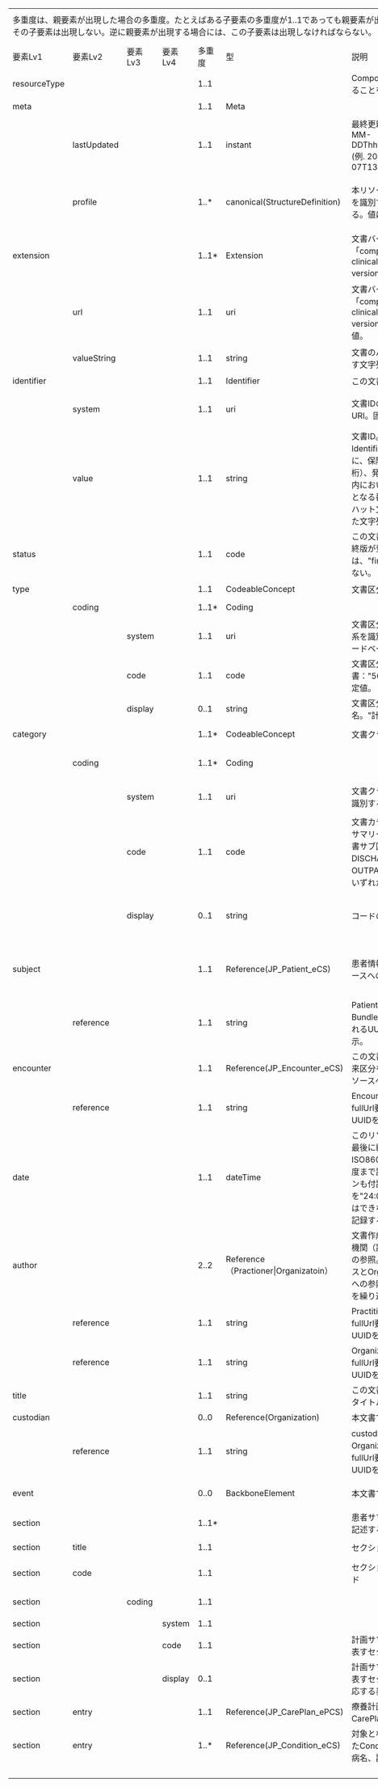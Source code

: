 <table border=0 cellpadding=0 cellspacing=0 width=1235 style='border-collapse:
 collapse;table-layout:fixed;width:925pt'>
 <col class=xl292 width=107 style='mso-width-source:userset;mso-width-alt:2925;
 width:80pt'>
 <col class=xl292 width=119 style='mso-width-source:userset;mso-width-alt:3254;
 width:89pt'>
 <col class=xl292 width=92 span=2 style='mso-width-source:userset;mso-width-alt:
 2523;width:69pt'>
 <col class=xl292 width=56 style='mso-width-source:userset;mso-width-alt:1536;
 width:42pt'>
 <col class=xl292 width=155 style='mso-width-source:userset;mso-width-alt:4242;
 width:116pt'>
 <col class=xl292 width=359 style='mso-width-source:userset;mso-width-alt:9837;
 width:269pt'>
 <col class=xl292 width=60 style='mso-width-source:userset;mso-width-alt:1645;
 width:45pt'>
 <col class=xl178 width=195 style='mso-width-source:userset;mso-width-alt:5339;
 width:146pt'>
 <tr height=68 style='mso-height-source:userset;height:51.0pt'>
  <td colspan=7 height=68 class=xl331 align=left width=980 style='height:51.0pt;
  width:734pt'><a name="Print_Area"><ruby>多重度<span style='display:none'><rt>タジュウド
  </rt></span></ruby>は、<ruby>親<span style='display:none'><rt>オヤ </rt></span></ruby><ruby>要素<span
  style='display:none'><rt>ヨウソ </rt></span></ruby>が<ruby>出現<span
  style='display:none'><rt>シュツゲン </rt></span></ruby>した<ruby>場合<span
  style='display:none'><rt>バアイ </rt></span></ruby>の<ruby>多重度<span
  style='display:none'><rt>タジュウド </rt></span></ruby>。たとえばある<ruby>子要素<span
  style='display:none'><rt>コヨウソ </rt></span></ruby>の<ruby>多重度<span
  style='display:none'><rt>タジュウド </rt></span></ruby>が1..1であっても<ruby>親要素<span
  style='display:none'><rt>オヤヨウソ </rt></span></ruby>が<ruby>出現<span
  style='display:none'><rt>シュツゲン </rt></span></ruby>しない<ruby>場合<span
  style='display:none'><rt>バアイ </rt></span></ruby>にはその<ruby>子要素<span
  style='display:none'><rt>コヨウソ </rt></span></ruby>は<ruby>出現<span
  style='display:none'><rt>シュツゲン </rt></span></ruby>しない。<ruby>逆<span
  style='display:none'><rt>ギャク </rt></span></ruby>に<ruby>親要素<span
  style='display:none'><rt>オヤヨウソ </rt></span></ruby>が<ruby>出現<span
  style='display:none'><rt>シュツゲン </rt></span></ruby>する<ruby>場合<span
  style='display:none'><rt>バアイ </rt></span></ruby>には、この<ruby>子要素<span
  style='display:none'><rt>コヨウソ </rt></span></ruby>は<ruby>出現<span
  style='display:none'><rt>シュツゲン </rt></span></ruby>しなければならない。</a></td>
  <td class=xl292 width=60 style='width:45pt'></td>
  <td class=xl292 width=195 style='width:146pt'></td>
 </tr>
 <tr height=53 style='height:40.0pt'>
  <td height=53 class=xl305 width=107 style='height:40.0pt;width:80pt'>要素Lv1</td>
  <td class=xl306 width=119 style='border-left:none;width:89pt'>要素Lv2</td>
  <td class=xl306 width=92 style='border-left:none;width:69pt'>要素Lv3</td>
  <td class=xl306 width=92 style='border-left:none;width:69pt'>要素Lv4</td>
  <td class=xl307 width=56 style='border-left:none;width:42pt'>多重度</td>
  <td class=xl306 width=155 style='border-left:none;width:116pt'>型</td>
  <td class=xl306 width=359 style='border-left:none;width:269pt'>説明</td>
  <td class=xl306 width=60 style='border-left:none;width:45pt'><ruby>固定値<span
  style='display:none'><rt class=font9>コテイチ</rt></span></ruby> <br>
    <ruby>／<span style='display:none'><rt class=font9>レイジ</rt></span></ruby><ruby>例<span
  style='display:none'><rt class=font9>ジ</rt></span></ruby>示</td>
  <td class=xl308 width=195 style='border-left:none;width:146pt'><ruby>固定値<span
  style='display:none'><rt class=font9>コテイチ</rt></span></ruby> または<ruby>例示<span
  style='display:none'><rt class=font9>レイジ</rt></span></ruby></td>
 </tr>
 <tr height=37 style='mso-height-source:userset;height:28.0pt'>
  <td height=37 class=xl299 width=107 style='height:28.0pt;width:80pt'>resourceType</td>
  <td class=xl300 width=119 style='border-left:none;width:89pt'>　</td>
  <td class=xl300 width=92 style='border-left:none;width:69pt'>　</td>
  <td class=xl300 width=92 style='border-left:none;width:69pt'>　</td>
  <td class=xl151 align=left width=56 style='border-left:none;width:42pt'>1..1</td>
  <td class=xl300 width=155 style='border-left:none;width:116pt'>　</td>
  <td class=xl300 width=359 style='border-left:none;width:269pt'>Compositionリソースであることを示す</td>
  <td class=xl300 width=60 style='border-left:none;width:45pt'>固定値</td>
  <td class=xl301 width=195 style='border-left:none;width:146pt'>Composition</td>
 </tr>
 <tr height=37 style='mso-height-source:userset;height:28.0pt'>
  <td height=37 class=xl294 align=left width=107 style='height:28.0pt;
  border-top:none;width:80pt'>meta</td>
  <td class=xl76 width=119 style='border-top:none;border-left:none;width:89pt'>　</td>
  <td class=xl76 width=92 style='border-top:none;border-left:none;width:69pt'>　</td>
  <td class=xl76 width=92 style='border-top:none;border-left:none;width:69pt'>　</td>
  <td class=xl151 align=left width=56 style='border-top:none;border-left:none;
  width:42pt'>1..1</td>
  <td class=xl76 align=left width=155 style='border-top:none;border-left:none;
  width:116pt'>Meta</td>
  <td class=xl76 width=359 style='border-top:none;border-left:none;width:269pt'>　</td>
  <td class=xl76 width=60 style='border-top:none;border-left:none;width:45pt'>　</td>
  <td class=xl295 width=195 style='border-top:none;border-left:none;width:146pt'>　</td>
 </tr>
 <tr height=68 style='mso-height-source:userset;height:51.0pt'>
  <td height=68 class=xl294 width=107 style='height:51.0pt;border-top:none;
  width:80pt'>　</td>
  <td class=xl76 align=left width=119 style='border-top:none;border-left:none;
  width:89pt'>lastUpdated</td>
  <td class=xl76 width=92 style='border-top:none;border-left:none;width:69pt'>　</td>
  <td class=xl76 width=92 style='border-top:none;border-left:none;width:69pt'>　</td>
  <td class=xl151 align=left width=56 style='border-top:none;border-left:none;
  width:42pt'>1..1</td>
  <td class=xl76 align=left width=155 style='border-top:none;border-left:none;
  width:116pt'>instant</td>
  <td class=xl76 align=left width=359 style='border-top:none;border-left:none;
  width:269pt'>最終更新日時。YYYY-MM-DDThh:mm:ss.sss+zz:zz (例.
  2015-02-07T13:28:17.239+09:00)</td>
  <td class=xl76 width=60 style='border-top:none;border-left:none;width:45pt'>　</td>
  <td class=xl295 width=195 style='border-top:none;border-left:none;width:146pt'>　</td>
 </tr>
 <tr height=113 style='mso-height-source:userset;height:85.0pt'>
  <td height=113 class=xl294 width=107 style='height:85.0pt;border-top:none;
  width:80pt'>　</td>
  <td class=xl76 align=left width=119 style='border-top:none;border-left:none;
  width:89pt'>profile</td>
  <td class=xl76 width=92 style='border-top:none;border-left:none;width:69pt'>　</td>
  <td class=xl76 width=92 style='border-top:none;border-left:none;width:69pt'>　</td>
  <td class=xl151 align=left width=56 style='border-top:none;border-left:none;
  width:42pt'>1..*</td>
  <td class=xl76 align=left width=155 style='border-top:none;border-left:none;
  width:116pt'>canonical(StructureDefinition)</td>
  <td class=xl76 align=left width=359 style='border-top:none;border-left:none;
  width:269pt'>本リソースのプロファイルを識別するURLを指定する。値は固定。</td>
  <td class=xl76 align=left width=60 style='border-top:none;border-left:none;
  width:45pt'>固定値</td>
  <td class=xl295 width=195 style='border-top:none;border-left:none;width:146pt'>http://jpfhir.jp/fhir/ePCS/StructureDefinition/JP_Composition_ePCS</td>
 </tr>
 <tr height=51 style='height:38.0pt'>
  <td height=51 class=xl294 align=left width=107 style='height:38.0pt;
  border-top:none;width:80pt'>extension</td>
  <td class=xl76 width=119 style='border-top:none;border-left:none;width:89pt'>　</td>
  <td class=xl76 width=92 style='border-top:none;border-left:none;width:69pt'>　</td>
  <td class=xl76 width=92 style='border-top:none;border-left:none;width:69pt'>　</td>
  <td class=xl151 align=left width=56 style='border-top:none;border-left:none;
  width:42pt'>1..1*</td>
  <td class=xl76 align=left width=155 style='border-top:none;border-left:none;
  width:116pt'>Extension</td>
  <td class=xl76 align=left width=359 style='border-top:none;border-left:none;
  width:269pt'>文書バージョンを表す拡張「composition-clinicaldocument-versionNumber」。</td>
  <td class=xl76 width=60 style='border-top:none;border-left:none;width:45pt'>　</td>
  <td class=xl295 width=195 style='border-top:none;border-left:none;width:146pt'>　</td>
 </tr>
 <tr height=127 style='height:95.0pt'>
  <td height=127 class=xl294 width=107 style='height:95.0pt;border-top:none;
  width:80pt'>　</td>
  <td class=xl76 align=left width=119 style='border-top:none;border-left:none;
  width:89pt'>url</td>
  <td class=xl76 width=92 style='border-top:none;border-left:none;width:69pt'>　</td>
  <td class=xl76 width=92 style='border-top:none;border-left:none;width:69pt'>　</td>
  <td class=xl151 align=left width=56 style='border-top:none;border-left:none;
  width:42pt'>1..1</td>
  <td class=xl76 align=left width=155 style='border-top:none;border-left:none;
  width:116pt'>uri</td>
  <td class=xl76 align=left width=359 style='border-top:none;border-left:none;
  width:269pt'>文書バージョンを表す拡張「composition-clinicaldocument-versionNumber」。固定値。</td>
  <td class=xl76 align=left width=60 style='border-top:none;border-left:none;
  width:45pt'>固定値</td>
  <td class=xl295 width=195 style='border-top:none;border-left:none;width:146pt'>http://
  hl7.org/fhir/StructureDefinition/composition-clinicaldocument-versionNumber</td>
 </tr>
 <tr height=40 style='mso-height-source:userset;height:30.0pt'>
  <td height=40 class=xl294 width=107 style='height:30.0pt;border-top:none;
  width:80pt'>　</td>
  <td class=xl76 align=left width=119 style='border-top:none;border-left:none;
  width:89pt'>valueString</td>
  <td class=xl76 width=92 style='border-top:none;border-left:none;width:69pt'>　</td>
  <td class=xl76 width=92 style='border-top:none;border-left:none;width:69pt'>　</td>
  <td class=xl151 align=left width=56 style='border-top:none;border-left:none;
  width:42pt'>1..1</td>
  <td class=xl76 align=left width=155 style='border-top:none;border-left:none;
  width:116pt'>string</td>
  <td class=xl76 align=left width=359 style='border-top:none;border-left:none;
  width:269pt'>文書のバージョン番号を表す文字列。値は例示。</td>
  <td class=xl76 align=left width=60 style='border-top:none;border-left:none;
  width:45pt'><ruby>例示<span style='display:none'><rt>レイジ </rt></span></ruby></td>
  <td class=xl295 width=195 style='border-top:none;border-left:none;width:146pt'>“1.0&quot;</td>
 </tr>
 <tr height=36 style='mso-height-source:userset;height:27.0pt'>
  <td height=36 class=xl294 align=left width=107 style='height:27.0pt;
  border-top:none;width:80pt'>identifier</td>
  <td class=xl76 width=119 style='border-top:none;border-left:none;width:89pt'>　</td>
  <td class=xl76 width=92 style='border-top:none;border-left:none;width:69pt'>　</td>
  <td class=xl76 width=92 style='border-top:none;border-left:none;width:69pt'>　</td>
  <td class=xl151 align=left width=56 style='border-top:none;border-left:none;
  width:42pt'>1..1</td>
  <td class=xl76 align=left width=155 style='border-top:none;border-left:none;
  width:116pt'>Identifier</td>
  <td class=xl76 align=left width=359 style='border-top:none;border-left:none;
  width:269pt'>この文書の文書ID。</td>
  <td class=xl76 width=60 style='border-top:none;border-left:none;width:45pt'>　</td>
  <td class=xl295 width=195 style='border-top:none;border-left:none;width:146pt'>　</td>
 </tr>
 <tr height=76 style='height:57.0pt'>
  <td height=76 class=xl294 width=107 style='height:57.0pt;border-top:none;
  width:80pt'>　</td>
  <td class=xl76 align=left width=119 style='border-top:none;border-left:none;
  width:89pt'>system</td>
  <td class=xl76 width=92 style='border-top:none;border-left:none;width:69pt'>　</td>
  <td class=xl76 width=92 style='border-top:none;border-left:none;width:69pt'>　</td>
  <td class=xl151 align=left width=56 style='border-top:none;border-left:none;
  width:42pt'>1..1</td>
  <td class=xl76 align=left width=155 style='border-top:none;border-left:none;
  width:116pt'>uri</td>
  <td class=xl76 align=left width=359 style='border-top:none;border-left:none;
  width:269pt'>文書IDの名前空間を表すURI。固定値。</td>
  <td class=xl76 align=left width=60 style='border-top:none;border-left:none;
  width:45pt'>固定値</td>
  <td class=xl295 width=195 style='border-top:none;border-left:none;width:146pt'>http://jpfhir.jp/fhir/core/IdSystem/resourceInstance-identifier</td>
 </tr>
 <tr height=127 style='height:95.0pt'>
  <td height=127 class=xl294 width=107 style='height:95.0pt;border-top:none;
  width:80pt'>　</td>
  <td class=xl76 align=left width=119 style='border-top:none;border-left:none;
  width:89pt'>value</td>
  <td class=xl76 width=92 style='border-top:none;border-left:none;width:69pt'>　</td>
  <td class=xl76 width=92 style='border-top:none;border-left:none;width:69pt'>　</td>
  <td class=xl151 align=left width=56 style='border-top:none;border-left:none;
  width:42pt'>1..1</td>
  <td class=xl76 align=left width=155 style='border-top:none;border-left:none;
  width:116pt'>string</td>
  <td class=xl76 align=left width=359 style='border-top:none;border-left:none;
  width:269pt'>文書ID。値は例示。Identifier型のvalue要素に、保険医療機関番号（10桁）、発行年（4桁）、施設内において発行年内で一意となる番号（32桁以内）をハット文字(“＾”)で連結した文字列を指定する。</td>
  <td class=xl76 align=left width=60 style='border-top:none;border-left:none;
  width:45pt'><ruby>例示<span style='display:none'><rt>レイジ </rt></span></ruby></td>
  <td class=xl295 width=195 style='border-top:none;border-left:none;width:146pt'>1311234567^2020^00123456</td>
 </tr>
 <tr height=51 style='height:38.0pt'>
  <td height=51 class=xl294 align=left width=107 style='height:38.0pt;
  border-top:none;width:80pt'>status</td>
  <td class=xl76 width=119 style='border-top:none;border-left:none;width:89pt'>　</td>
  <td class=xl76 width=92 style='border-top:none;border-left:none;width:69pt'>　</td>
  <td class=xl76 width=92 style='border-top:none;border-left:none;width:69pt'>　</td>
  <td class=xl151 align=left width=56 style='border-top:none;border-left:none;
  width:42pt'>1..1</td>
  <td class=xl76 align=left width=155 style='border-top:none;border-left:none;
  width:116pt'>code</td>
  <td class=xl76 align=left width=359 style='border-top:none;border-left:none;
  width:269pt'>この文書のステータス。最終版が登録される段階では、&quot;final&quot; でなければならない。</td>
  <td class=xl76 align=left width=60 style='border-top:none;border-left:none;
  width:45pt'>固定値</td>
  <td class=xl295 width=195 style='border-top:none;border-left:none;width:146pt'>final</td>
 </tr>
 <tr height=36 style='mso-height-source:userset;height:27.0pt'>
  <td height=36 class=xl294 align=left width=107 style='height:27.0pt;
  border-top:none;width:80pt'>type</td>
  <td class=xl76 width=119 style='border-top:none;border-left:none;width:89pt'>　</td>
  <td class=xl76 width=92 style='border-top:none;border-left:none;width:69pt'>　</td>
  <td class=xl76 width=92 style='border-top:none;border-left:none;width:69pt'>　</td>
  <td class=xl151 align=left width=56 style='border-top:none;border-left:none;
  width:42pt'>1..1</td>
  <td class=xl76 align=left width=155 style='border-top:none;border-left:none;
  width:116pt'>CodeableConcept</td>
  <td class=xl76 align=left width=359 style='border-top:none;border-left:none;
  width:269pt'>文書区分コード</td>
  <td class=xl76 width=60 style='border-top:none;border-left:none;width:45pt'>　</td>
  <td class=xl295 width=195 style='border-top:none;border-left:none;width:146pt'>　</td>
 </tr>
 <tr height=36 style='mso-height-source:userset;height:27.0pt'>
  <td height=36 class=xl294 width=107 style='height:27.0pt;border-top:none;
  width:80pt'>　</td>
  <td class=xl76 align=left width=119 style='border-top:none;border-left:none;
  width:89pt'>coding</td>
  <td class=xl76 width=92 style='border-top:none;border-left:none;width:69pt'>　</td>
  <td class=xl76 width=92 style='border-top:none;border-left:none;width:69pt'>　</td>
  <td class=xl151 align=left width=56 style='border-top:none;border-left:none;
  width:42pt'>1..1*</td>
  <td class=xl76 align=left width=155 style='border-top:none;border-left:none;
  width:116pt'>Coding</td>
  <td class=xl76 width=359 style='border-top:none;border-left:none;width:269pt'>　</td>
  <td class=xl76 width=60 style='border-top:none;border-left:none;width:45pt'>　</td>
  <td class=xl295 width=195 style='border-top:none;border-left:none;width:146pt'>　</td>
 </tr>
 <tr height=76 style='height:57.0pt'>
  <td height=76 class=xl294 width=107 style='height:57.0pt;border-top:none;
  width:80pt'>　</td>
  <td class=xl76 width=119 style='border-top:none;border-left:none;width:89pt'>　</td>
  <td class=xl76 align=left width=92 style='border-top:none;border-left:none;
  width:69pt'>system</td>
  <td class=xl76 width=92 style='border-top:none;border-left:none;width:69pt'>　</td>
  <td class=xl151 align=left width=56 style='border-top:none;border-left:none;
  width:42pt'>1..1</td>
  <td class=xl76 align=left width=155 style='border-top:none;border-left:none;
  width:116pt'>uri</td>
  <td class=xl76 align=left width=359 style='border-top:none;border-left:none;
  width:269pt'>文書区分コードのコード体系を識別するUR（LOINCコードベース）。固定値</td>
  <td class=xl76 align=left width=60 style='border-top:none;border-left:none;
  width:45pt'>固定値</td>
  <td class=xl295 width=195 style='border-top:none;border-left:none;width:146pt'>http://jpfhir.jp/fhir/Common/CodeSystem/doc-typecodes</td>
 </tr>
 <tr height=51 style='height:38.0pt'>
  <td height=51 class=xl294 width=107 style='height:38.0pt;border-top:none;
  width:80pt'>　</td>
  <td class=xl76 width=119 style='border-top:none;border-left:none;width:89pt'>　</td>
  <td class=xl76 align=left width=92 style='border-top:none;border-left:none;
  width:69pt'>code</td>
  <td class=xl76 width=92 style='border-top:none;border-left:none;width:69pt'>　</td>
  <td class=xl151 align=left width=56 style='border-top:none;border-left:none;
  width:42pt'>1..1</td>
  <td class=xl76 align=left width=155 style='border-top:none;border-left:none;
  width:116pt'>code</td>
  <td class=xl76 align=left width=359 style='border-top:none;border-left:none;
  width:269pt'>文書区分コード。計画書：&quot;56447-6&quot;を指定。固定値。</td>
  <td class=xl76 align=left width=60 style='border-top:none;border-left:none;
  width:45pt'>固定値</td>
  <td class=xl295 width=195 style='border-top:none;border-left:none;width:146pt'>56447-6</td>
 </tr>
 <tr height=36 style='mso-height-source:userset;height:27.0pt'>
  <td height=36 class=xl294 width=107 style='height:27.0pt;border-top:none;
  width:80pt'>　</td>
  <td class=xl76 width=119 style='border-top:none;border-left:none;width:89pt'>　</td>
  <td class=xl76 align=left width=92 style='border-top:none;border-left:none;
  width:69pt'>display</td>
  <td class=xl76 width=92 style='border-top:none;border-left:none;width:69pt'>　</td>
  <td class=xl76 align=left width=56 style='border-top:none;border-left:none;
  width:42pt'>0..1</td>
  <td class=xl76 align=left width=155 style='border-top:none;border-left:none;
  width:116pt'>string</td>
  <td class=xl76 align=left width=359 style='border-top:none;border-left:none;
  width:269pt'>文書区分コードの表示名。&quot;計画書&quot;</td>
  <td class=xl76 align=left width=60 style='border-top:none;border-left:none;
  width:45pt'>固定値</td>
  <td class=xl295 width=195 style='border-top:none;border-left:none;width:146pt'>計画書</td>
 </tr>
 <tr height=47 style='mso-height-source:userset;height:35.0pt'>
  <td height=47 class=xl294 align=left width=107 style='height:35.0pt;
  border-top:none;width:80pt'>category</td>
  <td class=xl76 width=119 style='border-top:none;border-left:none;width:89pt'>　</td>
  <td class=xl76 width=92 style='border-top:none;border-left:none;width:69pt'>　</td>
  <td class=xl76 width=92 style='border-top:none;border-left:none;width:69pt'>　</td>
  <td class=xl151 align=left width=56 style='border-top:none;border-left:none;
  width:42pt'>1..1*</td>
  <td class=xl76 align=left width=155 style='border-top:none;border-left:none;
  width:116pt'>CodeableConcept</td>
  <td class=xl76 align=left width=359 style='border-top:none;border-left:none;
  width:269pt'>文書クラス（カテゴリー）</td>
  <td class=xl76 width=60 style='border-top:none;border-left:none;width:45pt'>　</td>
  <td class=xl311 width=195 style='border-top:none;border-left:none;width:146pt'>　</td>
 </tr>
 <tr height=67 style='mso-height-source:userset;height:50.0pt'>
  <td height=67 class=xl294 width=107 style='height:50.0pt;border-top:none;
  width:80pt'>　</td>
  <td class=xl76 align=left width=119 style='border-top:none;border-left:none;
  width:89pt'>coding</td>
  <td class=xl76 width=92 style='border-top:none;border-left:none;width:69pt'>　</td>
  <td class=xl76 width=92 style='border-top:none;border-left:none;width:69pt'>　</td>
  <td class=xl151 align=left width=56 style='border-top:none;border-left:none;
  width:42pt'>1..1*</td>
  <td class=xl76 align=left width=155 style='border-top:none;border-left:none;
  width:116pt'>Coding</td>
  <td class=xl76 width=359 style='border-top:none;border-left:none;width:269pt'>　</td>
  <td class=xl76 width=60 style='border-top:none;border-left:none;width:45pt'>　</td>
  <td class=xl311 width=195 style='border-top:none;border-left:none;width:146pt'>　</td>
 </tr>
 <tr height=68 style='mso-height-source:userset;height:51.0pt'>
  <td height=68 class=xl294 width=107 style='height:51.0pt;border-top:none;
  width:80pt'>　</td>
  <td class=xl76 width=119 style='border-top:none;border-left:none;width:89pt'>　</td>
  <td class=xl76 align=left width=92 style='border-top:none;border-left:none;
  width:69pt'>system</td>
  <td class=xl76 width=92 style='border-top:none;border-left:none;width:69pt'>　</td>
  <td class=xl151 align=left width=56 style='border-top:none;border-left:none;
  width:42pt'>1..1</td>
  <td class=xl76 align=left width=155 style='border-top:none;border-left:none;
  width:116pt'>uri</td>
  <td class=xl76 align=left width=359 style='border-top:none;border-left:none;
  width:269pt'>文書クラスのコード体系を識別するURI。固定値。</td>
  <td class=xl76 align=left width=60 style='border-top:none;border-left:none;
  width:45pt'><ruby>固定値<span style='display:none'><rt>コテイチ</rt></span></ruby></td>
  <td class=xl311 align=left width=195 style='border-top:none;border-left:none;
  width:146pt'>&quot;http://jpfhir.jp/fhir/Common/CodeSystem/doc-subtypecodes&quot;</td>
 </tr>
 <tr height=67 style='mso-height-source:userset;height:50.0pt'>
  <td height=67 class=xl294 width=107 style='height:50.0pt;border-top:none;
  width:80pt'>　</td>
  <td class=xl76 width=119 style='border-top:none;border-left:none;width:89pt'>　</td>
  <td class=xl76 align=left width=92 style='border-top:none;border-left:none;
  width:69pt'>code</td>
  <td class=xl76 width=92 style='border-top:none;border-left:none;width:69pt'>　</td>
  <td class=xl151 align=left width=56 style='border-top:none;border-left:none;
  width:42pt'>1..1</td>
  <td class=xl76 align=left width=155 style='border-top:none;border-left:none;
  width:116pt'>code</td>
  <td class=xl76 align=left width=359 style='border-top:none;border-left:none;
  width:269pt'>文書カテゴリコード。患者サマリー（計画書）では文書サブ区分からDISCHARGE:退院時文書、OUTPATIENT:外来文書
  のいずれかを使用する。</td>
  <td class=xl76 align=left width=60 style='border-top:none;border-left:none;
  width:45pt'><ruby>例<span style='display:none'><rt>レイジ </rt></span></ruby>示</td>
  <td class=xl311 align=left width=195 style='border-top:none;border-left:none;
  width:146pt'>&quot;DISCHARGE&quot;</td>
 </tr>
 <tr height=103 style='mso-height-source:userset;height:77.0pt'>
  <td height=103 class=xl294 width=107 style='height:77.0pt;border-top:none;
  width:80pt'>　</td>
  <td class=xl76 width=119 style='border-top:none;border-left:none;width:89pt'>　</td>
  <td class=xl76 align=left width=92 style='border-top:none;border-left:none;
  width:69pt'>display</td>
  <td class=xl76 width=92 style='border-top:none;border-left:none;width:69pt'>　</td>
  <td class=xl76 align=left width=56 style='border-top:none;border-left:none;
  width:42pt'>0..1</td>
  <td class=xl76 align=left width=155 style='border-top:none;border-left:none;
  width:116pt'>string</td>
  <td class=xl76 align=left width=359 style='border-top:none;border-left:none;
  width:269pt'>コードの表示名</td>
  <td class=xl76 align=left width=60 style='border-top:none;border-left:none;
  width:45pt'><ruby>例<span style='display:none'><rt>レイジ </rt></span></ruby>示</td>
  <td class=xl311 align=left width=195 style='border-top:none;border-left:none;
  width:146pt'>&quot;退院時文書&quot;</td>
 </tr>
 <tr height=109 style='mso-height-source:userset;height:82.0pt'>
  <td height=109 class=xl309 align=left width=107 style='height:82.0pt;
  width:80pt'>subject</td>
  <td class=xl258 width=119 style='border-left:none;width:89pt'>　</td>
  <td class=xl258 width=92 style='border-left:none;width:69pt'>　</td>
  <td class=xl258 width=92 style='border-left:none;width:69pt'>　</td>
  <td class=xl310 align=left width=56 style='border-left:none;width:42pt'>1..1</td>
  <td class=xl258 align=left width=155 style='border-left:none;width:116pt'>Reference(JP_Patient_eCS)</td>
  <td class=xl258 align=left width=359 style='border-left:none;width:269pt'>患者情報を表すPatientリソースへの参照。</td>
  <td class=xl258 width=60 style='border-left:none;width:45pt'>　</td>
  <td class=xl301 width=195 style='border-left:none;width:146pt'>　</td>
 </tr>
 <tr height=64 style='mso-height-source:userset;height:48.0pt'>
  <td height=64 class=xl294 width=107 style='height:48.0pt;border-top:none;
  width:80pt'>　</td>
  <td class=xl76 align=left width=119 style='border-top:none;border-left:none;
  width:89pt'>reference</td>
  <td class=xl76 width=92 style='border-top:none;border-left:none;width:69pt'>　</td>
  <td class=xl76 width=92 style='border-top:none;border-left:none;width:69pt'>　</td>
  <td class=xl151 align=left width=56 style='border-top:none;border-left:none;
  width:42pt'>1..1</td>
  <td class=xl76 align=left width=155 style='border-top:none;border-left:none;
  width:116pt'>string</td>
  <td class=xl76 align=left width=359 style='border-top:none;border-left:none;
  width:269pt'>PatientリソースのBundle.fullUrl要素に指定されるUUIDを指定。値は例示。</td>
  <td class=xl76 align=left width=60 style='border-top:none;border-left:none;
  width:45pt'><ruby>例示<span style='display:none'><rt>レイジ </rt></span></ruby></td>
  <td class=xl295 width=195 style='border-top:none;border-left:none;width:146pt'>urn:uuid:11f0a9a6-a91d-3aef-fc4e-069995b89c4f</td>
 </tr>
 <tr height=64 style='mso-height-source:userset;height:48.0pt'>
  <td height=64 class=xl294 align=left width=107 style='height:48.0pt;
  border-top:none;width:80pt'>encounter</td>
  <td class=xl76 width=119 style='border-top:none;border-left:none;width:89pt'>　</td>
  <td class=xl76 width=92 style='border-top:none;border-left:none;width:69pt'>　</td>
  <td class=xl76 width=92 style='border-top:none;border-left:none;width:69pt'>　</td>
  <td class=xl151 align=left width=56 style='border-top:none;border-left:none;
  width:42pt'>1..1</td>
  <td class=xl76 align=left width=155 style='border-top:none;border-left:none;
  width:116pt'>Reference(JP_Encounter_eCS)</td>
  <td class=xl76 align=left width=359 style='border-top:none;border-left:none;
  width:269pt'>この<ruby>文書<span style='display:none'><rt>ブンショ </rt></span></ruby>を<ruby>作成<span
  style='display:none'><rt>サクセイ </rt></span></ruby>した<ruby>入院<span
  style='display:none'><rt>ニュウイン </rt></span></ruby><ruby>外来<span
  style='display:none'><rt>ガイライ </rt></span></ruby><ruby>区分<span
  style='display:none'><rt>クブン </rt></span></ruby>を表すEncounterリソースへの参照</td>
  <td class=xl76 width=60 style='border-top:none;border-left:none;width:45pt'>　</td>
  <td class=xl295 width=195 style='border-top:none;border-left:none;width:146pt'>　</td>
 </tr>
 <tr height=51 style='mso-height-source:userset;height:38.0pt'>
  <td height=51 class=xl294 width=107 style='height:38.0pt;border-top:none;
  width:80pt'>　</td>
  <td class=xl76 align=left width=119 style='border-top:none;border-left:none;
  width:89pt'>reference</td>
  <td class=xl76 width=92 style='border-top:none;border-left:none;width:69pt'>　</td>
  <td class=xl76 width=92 style='border-top:none;border-left:none;width:69pt'>　</td>
  <td class=xl151 align=left width=56 style='border-top:none;border-left:none;
  width:42pt'>1..1</td>
  <td class=xl76 align=left width=155 style='border-top:none;border-left:none;
  width:116pt'>string</td>
  <td class=xl76 align=left width=359 style='border-top:none;border-left:none;
  width:269pt'>EncounterリソースのfullUrl要素に指定されるUUIDを指定。値は例示。</td>
  <td class=xl76 align=left width=60 style='border-top:none;border-left:none;
  width:45pt'><ruby>例示<span style='display:none'><rt>レイジ </rt></span></ruby></td>
  <td class=xl295 width=195 style='border-top:none;border-left:none;width:146pt'>urn:uuid:12f0a9a6-a91d-8aef-d14e-069795b89c9f</td>
 </tr>
 <tr height=59 style='mso-height-source:userset;height:44.0pt'>
  <td height=59 class=xl294 align=left width=107 style='height:44.0pt;
  border-top:none;width:80pt'>date</td>
  <td class=xl76 width=119 style='border-top:none;border-left:none;width:89pt'>　</td>
  <td class=xl76 width=92 style='border-top:none;border-left:none;width:69pt'>　</td>
  <td class=xl76 width=92 style='border-top:none;border-left:none;width:69pt'>　</td>
  <td class=xl151 align=left width=56 style='border-top:none;border-left:none;
  width:42pt'>1..1</td>
  <td class=xl76 align=left width=155 style='border-top:none;border-left:none;
  width:116pt'>dateTime</td>
  <td class=xl76 align=left width=359 style='border-top:none;border-left:none;
  width:269pt'>このリソースを作成または最後に編集した日時。ISO8601に準拠し、秒の精度まで記録し、タイムゾーンも付記する。午前0時を&quot;24:00&quot;と記録することはできないため&quot;00:00&quot;と記録すること。</td>
  <td class=xl76 align=left width=60 style='border-top:none;border-left:none;
  width:45pt'><ruby>例示<span style='display:none'><rt>レイジ </rt></span></ruby></td>
  <td class=xl295 width=195 style='border-top:none;border-left:none;width:146pt'>2020-08-21T12:28:21+09:00</td>
 </tr>
 <tr height=101 style='height:76.0pt'>
  <td height=101 class=xl294 align=left width=107 style='height:76.0pt;
  border-top:none;width:80pt'>author</td>
  <td class=xl76 width=119 style='border-top:none;border-left:none;width:89pt'>　</td>
  <td class=xl76 width=92 style='border-top:none;border-left:none;width:69pt'>　</td>
  <td class=xl76 width=92 style='border-top:none;border-left:none;width:69pt'>　</td>
  <td class=xl151 align=left width=56 style='border-top:none;border-left:none;
  width:42pt'>2..2</td>
  <td class=xl76 align=left width=155 style='border-top:none;border-left:none;
  width:116pt'>Reference（Practioner|Organizatoin）</td>
  <td class=xl76 align=left width=359 style='border-top:none;border-left:none;
  width:269pt'><ruby>文<span style='display:none'><rt>ブンショ </rt></span></ruby>書作成責任者、文書作成機関（診療科拡張あり）への参照。PractitionerリソースとOrganizationリソースへの参照の2つのReferenceを繰り返す。</td>
  <td class=xl76 width=60 style='border-top:none;border-left:none;width:45pt'>　</td>
  <td class=xl295 width=195 style='border-top:none;border-left:none;width:146pt'>　</td>
 </tr>
 <tr height=56 style='mso-height-source:userset;height:42.0pt'>
  <td height=56 class=xl294 width=107 style='height:42.0pt;border-top:none;
  width:80pt'>　</td>
  <td class=xl76 align=left width=119 style='border-top:none;border-left:none;
  width:89pt'>reference</td>
  <td class=xl76 width=92 style='border-top:none;border-left:none;width:69pt'>　</td>
  <td class=xl76 width=92 style='border-top:none;border-left:none;width:69pt'>　</td>
  <td class=xl151 align=left width=56 style='border-top:none;border-left:none;
  width:42pt'>1..1</td>
  <td class=xl76 align=left width=155 style='border-top:none;border-left:none;
  width:116pt'>string</td>
  <td class=xl76 align=left width=359 style='border-top:none;border-left:none;
  width:269pt'>PractitionerリソースのfullUrl要素に指定されるUUIDを指定。値は例示。</td>
  <td class=xl76 align=left width=60 style='border-top:none;border-left:none;
  width:45pt'><ruby>例示<span style='display:none'><rt>レイジ </rt></span></ruby></td>
  <td class=xl295 width=195 style='border-top:none;border-left:none;width:146pt'>urn:uuid:7f60d206-66c5-4998-931e-86bf2b2d0bdc</td>
 </tr>
 <tr height=56 style='mso-height-source:userset;height:42.0pt'>
  <td height=56 class=xl294 width=107 style='height:42.0pt;border-top:none;
  width:80pt'>　</td>
  <td class=xl76 align=left width=119 style='border-top:none;border-left:none;
  width:89pt'>reference</td>
  <td class=xl76 width=92 style='border-top:none;border-left:none;width:69pt'>　</td>
  <td class=xl76 width=92 style='border-top:none;border-left:none;width:69pt'>　</td>
  <td class=xl151 align=left width=56 style='border-top:none;border-left:none;
  width:42pt'>1..1</td>
  <td class=xl76 align=left width=155 style='border-top:none;border-left:none;
  width:116pt'>string</td>
  <td class=xl76 align=left width=359 style='border-top:none;border-left:none;
  width:269pt'>OrganizationリソースのfullUrl要素に指定されるUUIDを指定。値は例示。</td>
  <td class=xl76 align=left width=60 style='border-top:none;border-left:none;
  width:45pt'><ruby>例示<span style='display:none'><rt>レイジ </rt></span></ruby></td>
  <td class=xl295 width=195 style='border-top:none;border-left:none;width:146pt'>urn:uuid:179f9f7f-e546-04c2-6888-a9e0b24e5720</td>
 </tr>
 <tr height=32 style='mso-height-source:userset;height:24.0pt'>
  <td height=32 class=xl294 align=left width=107 style='height:24.0pt;
  border-top:none;width:80pt'>title</td>
  <td class=xl76 width=119 style='border-top:none;border-left:none;width:89pt'>　</td>
  <td class=xl76 width=92 style='border-top:none;border-left:none;width:69pt'>　</td>
  <td class=xl76 width=92 style='border-top:none;border-left:none;width:69pt'>　</td>
  <td class=xl151 align=left width=56 style='border-top:none;border-left:none;
  width:42pt'>1..1</td>
  <td class=xl76 align=left width=155 style='border-top:none;border-left:none;
  width:116pt'>string</td>
  <td class=xl76 align=left width=359 style='border-top:none;border-left:none;
  width:269pt'>この文書の（人が読める）タイトル。固定値。</td>
  <td class=xl76 align=left width=60 style='border-top:none;border-left:none;
  width:45pt'>固定値</td>
  <td class=xl295 width=195 style='border-top:none;border-left:none;width:146pt'>&quot;&quot;</td>
 </tr>
 <tr height=32 style='mso-height-source:userset;height:24.0pt'>
  <td height=32 class=xl294 align=left width=107 style='height:24.0pt;
  border-top:none;width:80pt'>custodian</td>
  <td class=xl76 width=119 style='border-top:none;border-left:none;width:89pt'>　</td>
  <td class=xl76 width=92 style='border-top:none;border-left:none;width:69pt'>　</td>
  <td class=xl76 width=92 style='border-top:none;border-left:none;width:69pt'>　</td>
  <td class=xl293 align=left width=56 style='border-top:none;border-left:none;
  width:42pt'>0..0</td>
  <td class=xl76 align=left width=155 style='border-top:none;border-left:none;
  width:116pt'>Reference(Organization)</td>
  <td class=xl76 align=left width=359 style='border-top:none;border-left:none;
  width:269pt'>本文書では記述しない。</td>
  <td class=xl76 width=60 style='border-top:none;border-left:none;width:45pt'>　</td>
  <td class=xl295 width=195 style='border-top:none;border-left:none;width:146pt'>　</td>
 </tr>
 <tr height=32 style='mso-height-source:userset;height:24.0pt'>
  <td height=32 class=xl294 width=107 style='height:24.0pt;border-top:none;
  width:80pt'>　</td>
  <td class=xl76 align=left width=119 style='border-top:none;border-left:none;
  width:89pt'>reference</td>
  <td class=xl76 width=92 style='border-top:none;border-left:none;width:69pt'>　</td>
  <td class=xl76 width=92 style='border-top:none;border-left:none;width:69pt'>　</td>
  <td class=xl76 align=left width=56 style='border-top:none;border-left:none;
  width:42pt'>1..1</td>
  <td class=xl76 align=left width=155 style='border-top:none;border-left:none;
  width:116pt'>string</td>
  <td class=xl76 align=left width=359 style='border-top:none;border-left:none;
  width:269pt'>custodianに対応するOrganizationリソースのfullUrl要素に指定されるUUIDを指定。値は例示。</td>
  <td class=xl76 width=60 style='border-top:none;border-left:none;width:45pt'>　</td>
  <td class=xl295 width=195 style='border-top:none;border-left:none;width:146pt'>urn:uuid:179f9f7f-e546-04c2-6888-a9e0b24e5720</td>
 </tr>
 <tr height=64 style='mso-height-source:userset;height:48.0pt'>
  <td height=64 class=xl294 align=left width=107 style='height:48.0pt;
  border-top:none;width:80pt'>event</td>
  <td class=xl76 width=119 style='border-top:none;border-left:none;width:89pt'>　</td>
  <td class=xl76 width=92 style='border-top:none;border-left:none;width:69pt'>　</td>
  <td class=xl76 width=92 style='border-top:none;border-left:none;width:69pt'>　</td>
  <td class=xl293 align=left width=56 style='border-top:none;border-left:none;
  width:42pt'>0..0</td>
  <td class=xl76 align=left width=155 style='border-top:none;border-left:none;
  width:116pt'>BackboneElement</td>
  <td class=xl76 align=left width=359 style='border-top:none;border-left:none;
  width:269pt'>本文書では記述しない。</td>
  <td class=xl76 width=60 style='border-top:none;border-left:none;width:45pt'>　</td>
  <td class=xl295 width=195 style='border-top:none;border-left:none;width:146pt'>　</td>
 </tr>
 <tr height=41 style='mso-height-source:userset;height:31.0pt'>
  <td height=41 class=xl294 align=left width=107 style='height:31.0pt;
  border-top:none;width:80pt'>section</td>
  <td class=xl76 width=119 style='border-top:none;border-left:none;width:89pt'>　</td>
  <td class=xl76 width=92 style='border-top:none;border-left:none;width:69pt'>　</td>
  <td class=xl76 width=92 style='border-top:none;border-left:none;width:69pt'>　</td>
  <td class=xl151 align=left width=56 style='border-top:none;border-left:none;
  width:42pt'><ruby>1<span style='display:none'><rt>メイ </rt></span></ruby>..1*</td>
  <td class=xl76 width=155 style='border-top:none;border-left:none;width:116pt'>　</td>
  <td class=xl76 align=left width=359 style='border-top:none;border-left:none;
  width:269pt'><ruby>患<span style='display:none'><rt>カンジャ </rt></span></ruby>者サマリー・<ruby>療養<span
  style='display:none'><rt>リョウヨウ </rt></span></ruby><ruby>計画<span
  style='display:none'><rt>ケイカク </rt></span></ruby>を<ruby>記述<span
  style='display:none'><rt>キジュツ </rt></span></ruby>するためのセクション</td>
  <td class=xl76 width=60 style='border-top:none;border-left:none;width:45pt'>　</td>
  <td class=xl295 width=195 style='border-top:none;border-left:none;width:146pt'>　</td>
 </tr>
 <tr height=41 style='mso-height-source:userset;height:31.0pt'>
  <td height=41 class=xl294 align=left width=107 style='height:31.0pt;
  border-top:none;width:80pt'>section</td>
  <td class=xl76 align=left width=119 style='border-top:none;border-left:none;
  width:89pt'>title</td>
  <td class=xl76 width=92 style='border-top:none;border-left:none;width:69pt'>　</td>
  <td class=xl76 width=92 style='border-top:none;border-left:none;width:69pt'>　</td>
  <td class=xl151 align=left width=56 style='border-top:none;border-left:none;
  width:42pt'>1..1</td>
  <td class=xl76 width=155 style='border-top:none;border-left:none;width:116pt'>　</td>
  <td class=xl76 align=left width=359 style='border-top:none;border-left:none;
  width:269pt'>セクションのタイトル</td>
  <td class=xl76 align=left width=60 style='border-top:none;border-left:none;
  width:45pt'>固定値</td>
  <td class=xl295 width=195 style='border-top:none;border-left:none;width:146pt'>&quot;計画サマリー&quot;</td>
 </tr>
 <tr height=61 style='mso-height-source:userset;height:46.0pt'>
  <td height=61 class=xl294 align=left width=107 style='height:46.0pt;
  border-top:none;width:80pt'>section</td>
  <td class=xl76 align=left width=119 style='border-top:none;border-left:none;
  width:89pt'>code</td>
  <td class=xl76 width=92 style='border-top:none;border-left:none;width:69pt'>　</td>
  <td class=xl76 width=92 style='border-top:none;border-left:none;width:69pt'>　</td>
  <td class=xl151 align=left width=56 style='border-top:none;border-left:none;
  width:42pt'>1..1</td>
  <td class=xl76 width=155 style='border-top:none;border-left:none;width:116pt'>　</td>
  <td class=xl76 align=left width=359 style='border-top:none;border-left:none;
  width:269pt'>セクションを<ruby>規定<span style='display:none'><rt>キテイ </rt></span></ruby>するコード</td>
  <td class=xl76 width=60 style='border-top:none;border-left:none;width:45pt'>　</td>
  <td class=xl295 width=195 style='border-top:none;border-left:none;width:146pt'>　</td>
 </tr>
 <tr height=53 style='mso-height-source:userset;height:40.0pt'>
  <td height=53 class=xl294 align=left width=107 style='height:40.0pt;
  border-top:none;width:80pt'>section</td>
  <td class=xl76 width=119 style='border-top:none;border-left:none;width:89pt'>　</td>
  <td class=xl76 align=left width=92 style='border-top:none;border-left:none;
  width:69pt'>coding</td>
  <td class=xl76 width=92 style='border-top:none;border-left:none;width:69pt'>　</td>
  <td class=xl151 align=left width=56 style='border-top:none;border-left:none;
  width:42pt'>1..1</td>
  <td class=xl76 width=155 style='border-top:none;border-left:none;width:116pt'>　</td>
  <td class=xl76 width=359 style='border-top:none;border-left:none;width:269pt'>　</td>
  <td class=xl76 width=60 style='border-top:none;border-left:none;width:45pt'>　</td>
  <td class=xl295 width=195 style='border-top:none;border-left:none;width:146pt'>　</td>
 </tr>
 <tr height=32 style='mso-height-source:userset;height:24.0pt'>
  <td height=32 class=xl294 align=left width=107 style='height:24.0pt;
  border-top:none;width:80pt'>section</td>
  <td class=xl76 width=119 style='border-top:none;border-left:none;width:89pt'>　</td>
  <td class=xl76 width=92 style='border-top:none;border-left:none;width:69pt'>　</td>
  <td class=xl76 align=left width=92 style='border-top:none;border-left:none;
  width:69pt'>system</td>
  <td class=xl151 align=left width=56 style='border-top:none;border-left:none;
  width:42pt'>1..1</td>
  <td class=xl76 width=155 style='border-top:none;border-left:none;width:116pt'>　</td>
  <td class=xl76 width=359 style='border-top:none;border-left:none;width:269pt'>　</td>
  <td class=xl76 align=left width=60 style='border-top:none;border-left:none;
  width:45pt'>固定値</td>
  <td class=xl295 width=195 style='border-top:none;border-left:none;width:146pt'>http://jpfhir.jp/fhir/clins/CodeSystem/document-section</td>
 </tr>
 <tr height=25 style='height:19.0pt'>
  <td height=25 class=xl294 align=left width=107 style='height:19.0pt;
  border-top:none;width:80pt'>section</td>
  <td class=xl76 width=119 style='border-top:none;border-left:none;width:89pt'>　</td>
  <td class=xl76 width=92 style='border-top:none;border-left:none;width:69pt'>　</td>
  <td class=xl76 align=left width=92 style='border-top:none;border-left:none;
  width:69pt'>code</td>
  <td class=xl151 align=left width=56 style='border-top:none;border-left:none;
  width:42pt'>1..1</td>
  <td class=xl76 width=155 style='border-top:none;border-left:none;width:116pt'>　</td>
  <td class=xl76 align=left width=359 style='border-top:none;border-left:none;
  width:269pt'>計画サマリーセクションを表すセクションコード</td>
  <td class=xl76 align=left width=60 style='border-top:none;border-left:none;
  width:45pt'>固定値</td>
  <td class=xl295 width=195 style='border-top:none;border-left:none;width:146pt'>422</td>
 </tr>
 <tr height=51 style='height:38.0pt'>
  <td height=51 class=xl294 align=left width=107 style='height:38.0pt;
  border-top:none;width:80pt'>section</td>
  <td class=xl76 width=119 style='border-top:none;border-left:none;width:89pt'>　</td>
  <td class=xl76 width=92 style='border-top:none;border-left:none;width:69pt'>　</td>
  <td class=xl76 align=left width=92 style='border-top:none;border-left:none;
  width:69pt'>display</td>
  <td class=xl76 align=left width=56 style='border-top:none;border-left:none;
  width:42pt'>0..1</td>
  <td class=xl76 width=155 style='border-top:none;border-left:none;width:116pt'>　</td>
  <td class=xl76 align=left width=359 style='border-top:none;border-left:none;
  width:269pt'>計画サマリーセクションを表すセクションコードに<ruby>対応<span style='display:none'><rt>タイオウ
  </rt></span></ruby>する<ruby>表示<span style='display:none'><rt>ヒョウジ </rt></span></ruby><ruby>名<span
  style='display:none'><rt>メイ </rt></span></ruby></td>
  <td class=xl76 align=left width=60 style='border-top:none;border-left:none;
  width:45pt'>固定値</td>
  <td class=xl295 width=195 style='border-top:none;border-left:none;width:146pt'>計画サマリーセクション</td>
 </tr>
 <tr height=51 style='height:38.0pt'>
  <td height=51 class=xl294 align=left width=107 style='height:38.0pt;
  border-top:none;width:80pt'>section</td>
  <td class=xl76 align=left width=119 style='border-top:none;border-left:none;
  width:89pt'>entry</td>
  <td class=xl76 width=92 style='border-top:none;border-left:none;width:69pt'>　</td>
  <td class=xl76 width=92 style='border-top:none;border-left:none;width:69pt'>　</td>
  <td class=xl151 align=left width=56 style='border-top:none;border-left:none;
  width:42pt'>1..1<span style='mso-spacerun:yes'> </span></td>
  <td class=xl76 align=left width=155 style='border-top:none;border-left:none;
  width:116pt'>Reference(JP_CarePlan_ePCS)</td>
  <td class=xl76 align=left width=359 style='border-top:none;border-left:none;
  width:269pt'><ruby>療養<span style='display:none'><rt>リョウヨウ </rt></span></ruby><ruby>計画<span
  style='display:none'><rt>ケイカク </rt></span></ruby>を<ruby>記述<span
  style='display:none'><rt>キジュツ </rt></span></ruby>したCarePlaneへの<ruby>参照<span
  style='display:none'><rt>サンショウ </rt></span></ruby></td>
  <td class=xl76 width=60 style='border-top:none;border-left:none;width:45pt'>　</td>
  <td class=xl295 width=195 style='border-top:none;border-left:none;width:146pt'>　</td>
 </tr>
 <tr height=52 style='height:39.0pt'>
  <td height=52 class=xl296 align=left width=107 style='height:39.0pt;
  border-top:none;width:80pt'>section</td>
  <td class=xl297 align=left width=119 style='border-top:none;border-left:none;
  width:89pt'>entry</td>
  <td class=xl297 width=92 style='border-top:none;border-left:none;width:69pt'>　</td>
  <td class=xl297 width=92 style='border-top:none;border-left:none;width:69pt'>　</td>
  <td class=xl302 align=left width=56 style='border-top:none;border-left:none;
  width:42pt'>1..*<span style='mso-spacerun:yes'> </span></td>
  <td class=xl297 align=left width=155 style='border-top:none;border-left:none;
  width:116pt'>Reference(JP_Condition_eCS)</td>
  <td class=xl297 align=left width=359 style='border-top:none;border-left:none;
  width:269pt'><ruby>対象<span style='display:none'><rt>タイショウ </rt></span></ruby>となる<ruby>傷病名<span
  style='display:none'><rt>ショウビョウメイ </rt></span></ruby>を<ruby>記述<span
  style='display:none'><rt>キジュツ </rt></span></ruby>したConditionへの<ruby>参照<span
  style='display:none'><rt>サンショウ </rt></span></ruby>（<ruby>主病名<span
  style='display:none'><rt>シュビョウメイ </rt></span></ruby>、<ruby>副病名<span
  style='display:none'><rt>フクビョウメイ </rt></span></ruby>）</td>
  <td class=xl297 width=60 style='border-top:none;border-left:none;width:45pt'>　</td>
  <td class=xl298 width=195 style='border-top:none;border-left:none;width:146pt'>　</td>
 </tr>
 <tr height=25 style='height:19.0pt'>
  <td height=25 class=xl292 width=107 style='height:19.0pt;width:80pt'></td>
  <td class=xl292 width=119 style='width:89pt'></td>
  <td class=xl292 width=92 style='width:69pt'></td>
  <td class=xl292 width=92 style='width:69pt'></td>
  <td class=xl292 width=56 style='width:42pt'></td>
  <td class=xl292 width=155 style='width:116pt'></td>
  <td class=xl292 width=359 style='width:269pt'></td>
  <td class=xl292 width=60 style='width:45pt'></td>
  <td class=xl178 width=195 style='width:146pt'></td>
 </tr>

</table>